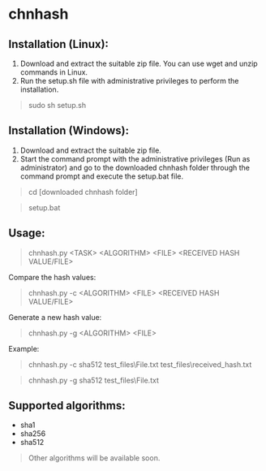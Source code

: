 # chnhash

## Installation (Linux):
1. Download and extract the suitable zip file. You can use wget and unzip commands in Linux.
2. Run the setup.sh file with administrative privileges to perform the installation.
> sudo sh setup.sh

## Installation (Windows):
1. Download and extract the suitable zip file.
2. Start the command prompt with the administrative privileges (Run as administrator) and go to the downloaded chnhash folder through the command prompt and execute the setup.bat file.

>cd [downloaded chnhash folder]

>setup.bat

## Usage:
> chnhash.py \<TASK> \<ALGORITHM> \<FILE> \<RECEIVED HASH VALUE/FILE>

Compare the hash values:
> chnhash.py -c \<ALGORITHM> \<FILE> \<RECEIVED HASH VALUE/FILE>

Generate a new hash value:
> chnhash.py -g \<ALGORITHM> \<FILE>

Example:
>chnhash.py -c sha512 test_files\File.txt test_files\received_hash.txt

>chnhash.py -g sha512 test_files\File.txt

## Supported algorithms:

- sha1
- sha256
- sha512

> Other algorithms will be available soon.